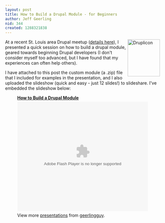 ```yaml
---
layout: post
title: How to Build a Drupal Module - for Beginners
author: Jeff Geerling
nid: 344
created: 1288321838
---
```

<p><img alt="Druplicon" src="http://www.opensourcecatholic.com/sites/opensourcecatholic.com/files/user-uploads/oscatholic/druplicon.small_.png" style="border-top-width: 0px; border-right-width: 0px; border-bottom-width: 0px; border-left-width: 0px; border-top-style: solid; border-right-style: solid; border-bottom-style: solid; border-left-style: solid; float: right; width: 105px; height: 120px; " title="" />At a recent St. Louis area Drupal meetup (<a href="http://groups.drupal.org/node/97899">details here</a>), I presented a quick session on how to build a drupal module, geared towards beginning Drupal developers (I don&#39;t consider myself too advanced, but I have found that my experiences can often help others).</p>
<p>I have attached to this post the custom module (a .zip) file that I included for examples in the presentation, and I also uploaded the slideshow (quick and easy - just 12 slides!) to slideshare. I&#39;ve embedded the slideshow below:</p>
<div id="__ss_5601974" style="width:425px; margin: 0 auto;"><strong style="display:block;margin:12px 0 4px"><a href="http://www.slideshare.net/geerlingguy/how-to-build-a-drupal-module" title="How to Build a Drupal Module">How to Build a Drupal Module</a></strong><object height="355" id="__sse5601974" width="425"><param name="movie" value="http://static.slidesharecdn.com/swf/ssplayer2.swf?doc=buildadrupalmodule-101028202255-phpapp02&amp;rel=0&amp;stripped_title=how-to-build-a-drupal-module&amp;userName=geerlingguy" /><param name="allowFullScreen" value="true" /><param name="allowScriptAccess" value="always" /><embed allowfullscreen="true" allowscriptaccess="always" height="355" name="__sse5601974" src="http://static.slidesharecdn.com/swf/ssplayer2.swf?doc=buildadrupalmodule-101028202255-phpapp02&amp;rel=0&amp;stripped_title=how-to-build-a-drupal-module&amp;userName=geerlingguy" type="application/x-shockwave-flash" width="425"></embed></object>
<div style="padding:5px 0 12px">View more <a href="http://www.slideshare.net/">presentations</a> from <a href="http://www.slideshare.net/geerlingguy">geerlingguy</a>.</div>
</div>
